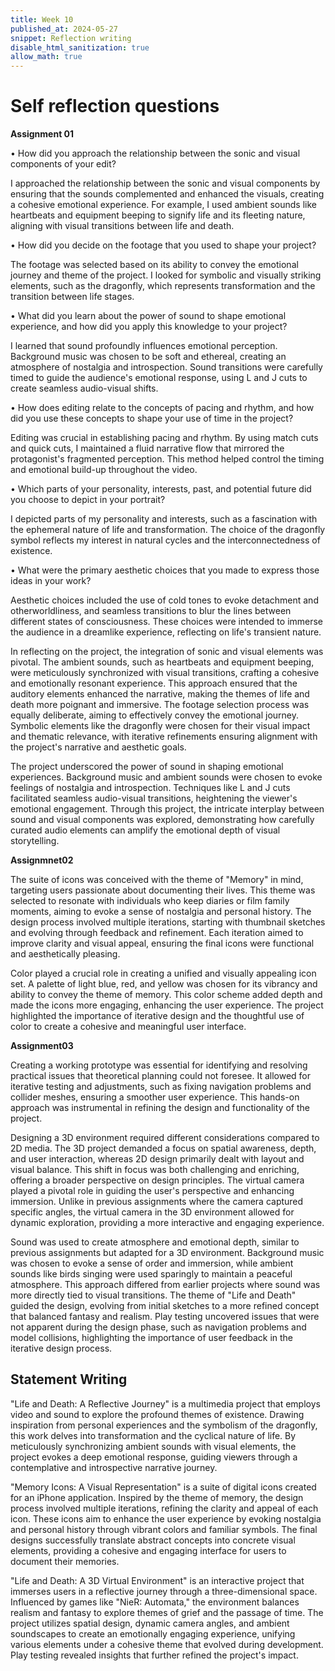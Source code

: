 ```yaml
---
title: Week 10
published_at: 2024-05-27
snippet: Reflection writing
disable_html_sanitization: true
allow_math: true
---
```


# Self reflection questions

**Assignment 01**

• How did you approach the relationship between the sonic and visual components of your edit?

  I approached the relationship between the sonic and visual components by ensuring that the sounds complemented and enhanced the visuals, creating a cohesive emotional experience. For example, I used ambient sounds like heartbeats and equipment beeping to signify life and its fleeting nature, aligning with visual transitions between life and death.

• How did you decide on the footage that you used to shape your project?

The footage was selected based on its ability to convey the emotional journey and theme of the project. I looked for symbolic and visually striking elements, such as the dragonfly, which represents transformation and the transition between life stages.

• What did you learn about the power of sound to shape emotional experience, and how did you apply this knowledge to your project?

I learned that sound profoundly influences emotional perception. Background music was chosen to be soft and ethereal, creating an atmosphere of nostalgia and introspection. Sound transitions were carefully timed to guide the audience's emotional response, using L and J cuts to create seamless audio-visual shifts.


• How does editing relate to the concepts of pacing and rhythm, and how did you use these concepts to shape your use of time in the project?

Editing was crucial in establishing pacing and rhythm. By using match cuts and quick cuts, I maintained a fluid narrative flow that mirrored the protagonist's fragmented perception. This method helped control the timing and emotional build-up throughout the video.

• Which parts of your personality, interests, past, and potential future did you choose to
depict in your portrait?

I depicted parts of my personality and interests, such as a fascination with the ephemeral nature of life and transformation. The choice of the dragonfly symbol reflects my interest in natural cycles and the interconnectedness of existence.

• What were the primary aesthetic choices that you made to express those ideas in your
work?

Aesthetic choices included the use of cold tones to evoke detachment and otherworldliness, and seamless transitions to blur the lines between different states of consciousness. These choices were intended to immerse the audience in a dreamlike experience, reflecting on life's transient nature.

In reflecting on the project, the integration of sonic and visual elements was pivotal. The ambient sounds, such as heartbeats and equipment beeping, were meticulously synchronized with visual transitions, crafting a cohesive and emotionally resonant experience. This approach ensured that the auditory elements enhanced the narrative, making the themes of life and death more poignant and immersive. The footage selection process was equally deliberate, aiming to effectively convey the emotional journey. Symbolic elements like the dragonfly were chosen for their visual impact and thematic relevance, with iterative refinements ensuring alignment with the project's narrative and aesthetic goals.

The project underscored the power of sound in shaping emotional experiences. Background music and ambient sounds were chosen to evoke feelings of nostalgia and introspection. Techniques like L and J cuts facilitated seamless audio-visual transitions, heightening the viewer's emotional engagement. Through this project, the intricate interplay between sound and visual components was explored, demonstrating how carefully curated audio elements can amplify the emotional depth of visual storytelling.


**Assignmnet02**

The suite of icons was conceived with the theme of "Memory" in mind, targeting users passionate about documenting their lives. This theme was selected to resonate with individuals who keep diaries or film family moments, aiming to evoke a sense of nostalgia and personal history. The design process involved multiple iterations, starting with thumbnail sketches and evolving through feedback and refinement. Each iteration aimed to improve clarity and visual appeal, ensuring the final icons were functional and aesthetically pleasing.

Color played a crucial role in creating a unified and visually appealing icon set. A palette of light blue, red, and yellow was chosen for its vibrancy and ability to convey the theme of memory. This color scheme added depth and made the icons more engaging, enhancing the user experience. The project highlighted the importance of iterative design and the thoughtful use of color to create a cohesive and meaningful user interface.


**Assignment03**

Creating a working prototype was essential for identifying and resolving practical issues that theoretical planning could not foresee. It allowed for iterative testing and adjustments, such as fixing navigation problems and collider meshes, ensuring a smoother user experience. This hands-on approach was instrumental in refining the design and functionality of the project.

Designing a 3D environment required different considerations compared to 2D media. The 3D project demanded a focus on spatial awareness, depth, and user interaction, whereas 2D design primarily dealt with layout and visual balance. This shift in focus was both challenging and enriching, offering a broader perspective on design principles. The virtual camera played a pivotal role in guiding the user's perspective and enhancing immersion. Unlike in previous assignments where the camera captured specific angles, the virtual camera in the 3D environment allowed for dynamic exploration, providing a more interactive and engaging experience.

Sound was used to create atmosphere and emotional depth, similar to previous assignments but adapted for a 3D environment. Background music was chosen to evoke a sense of order and immersion, while ambient sounds like birds singing were used sparingly to maintain a peaceful atmosphere. This approach differed from earlier projects where sound was more directly tied to visual transitions. The theme of "Life and Death" guided the design, evolving from initial sketches to a more refined concept that balanced fantasy and realism. Play testing uncovered issues that were not apparent during the design phase, such as navigation problems and model collisions, highlighting the importance of user feedback in the iterative design process.



## Statement Writing

"Life and Death: A Reflective Journey" is a multimedia project that employs video and sound to explore the profound themes of existence. Drawing inspiration from personal experiences and the symbolism of the dragonfly, this work delves into transformation and the cyclical nature of life. By meticulously synchronizing ambient sounds with visual elements, the project evokes a deep emotional response, guiding viewers through a contemplative and introspective narrative journey.

"Memory Icons: A Visual Representation" is a suite of digital icons created for an iPhone application. Inspired by the theme of memory, the design process involved multiple iterations, refining the clarity and appeal of each icon. These icons aim to enhance the user experience by evoking nostalgia and personal history through vibrant colors and familiar symbols. The final designs successfully translate abstract concepts into concrete visual elements, providing a cohesive and engaging interface for users to document their memories.

"Life and Death: A 3D Virtual Environment" is an interactive project that immerses users in a reflective journey through a three-dimensional space. Influenced by games like "NieR: Automata," the environment balances realism and fantasy to explore themes of grief and the passage of time. The project utilizes spatial design, dynamic camera angles, and ambient soundscapes to create an emotionally engaging experience, unifying various elements under a cohesive theme that evolved during development. Play testing revealed insights that further refined the project's impact.
